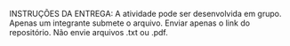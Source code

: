 INSTRUÇÕES DA ENTREGA:
A atividade pode ser desenvolvida em grupo.
Apenas um integrante submete o arquivo.
Enviar apenas o link do repositório. Não envie arquivos .txt ou .pdf.
